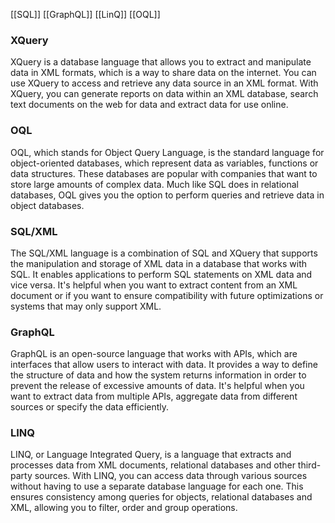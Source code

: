 [[SQL]]
[[GraphQL]]
[[LinQ]]
[[OQL]]

### XQuery

XQuery is a database language that allows you to extract and manipulate data in XML formats, which is a way to share data on the internet. You can use XQuery to access and retrieve any data source in an XML format. With XQuery, you can generate reports on data within an XML database, search text documents on the web for data and extract data for use online.

### OQL

OQL, which stands for Object Query Language, is the standard language for object-oriented databases, which represent data as variables, functions or data structures. These databases are popular with companies that want to store large amounts of complex data. Much like SQL does in relational databases, OQL gives you the option to perform queries and retrieve data in object databases.

### SQL/XML

The SQL/XML language is a combination of SQL and XQuery that supports the manipulation and storage of XML data in a database that works with SQL. It enables applications to perform SQL statements on XML data and vice versa. It's helpful when you want to extract content from an XML document or if you want to ensure compatibility with future optimizations or systems that may only support XML.

### GraphQL

GraphQL is an open-source language that works with APIs, which are interfaces that allow users to interact with data. It provides a way to define the structure of data and how the system returns information in order to prevent the release of excessive amounts of data. It's helpful when you want to extract data from multiple APIs, aggregate data from different sources or specify the data efficiently.

### LINQ

LINQ, or Language Integrated Query, is a language that extracts and processes data from XML documents, relational databases and other third-party sources. With LINQ, you can access data through various sources without having to use a separate database language for each one. This ensures consistency among queries for objects, relational databases and XML, allowing you to filter, order and group operations.